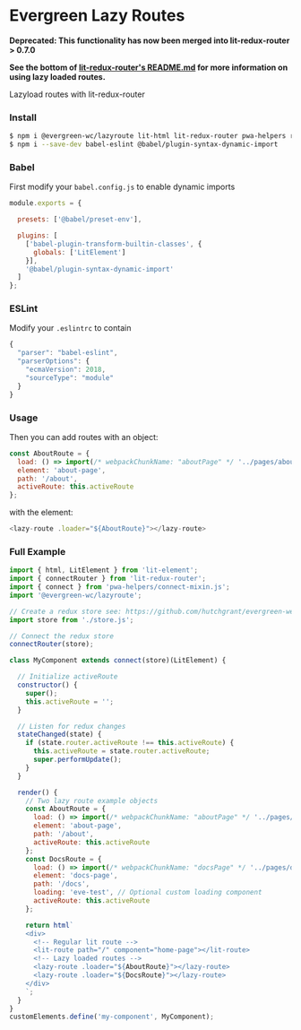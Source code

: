 # Evergreen Lazy Routes

**Deprecated: This functionality has now been merged into lit-redux-router > 0.7.0**

**See the bottom of [lit-redux-router's README.md](https://github.com/fernandopasik/lit-redux-router/blob/master/README.md) for more information on using lazy loaded routes.**

Lazyload routes with lit-redux-router

### Install

```bash
$ npm i @evergreen-wc/lazyroute lit-html lit-redux-router pwa-helpers redux redux-thunk
$ npm i --save-dev babel-eslint @babel/plugin-syntax-dynamic-import
```

### Babel

First modify your `babel.config.js` to enable dynamic imports

```js
module.exports = {

  presets: ['@babel/preset-env'],

  plugins: [
    ['babel-plugin-transform-builtin-classes', {
      globals: ['LitElement']
    }],
    '@babel/plugin-syntax-dynamic-import'
  ]
};
```

### ESLint

Modify your `.eslintrc` to contain

```js
{
  "parser": "babel-eslint",
  "parserOptions": {
    "ecmaVersion": 2018,
    "sourceType": "module"
  }
}
```

### Usage

Then you can add routes with an object:

```js
const AboutRoute = {
  load: () => import(/* webpackChunkName: "aboutPage" */ '../pages/about/about'),
  element: 'about-page',
  path: '/about',
  activeRoute: this.activeRoute
};
```

with the element:

```js
<lazy-route .loader="${AboutRoute}"></lazy-route>
```

### Full Example


```js
import { html, LitElement } from 'lit-element';
import { connectRouter } from 'lit-redux-router';
import { connect } from 'pwa-helpers/connect-mixin.js';
import '@evergreen-wc/lazyroute';

// Create a redux store see: https://github.com/hutchgrant/evergreen-web-components/blob/master/docs/store.js
import store from './store.js';

// Connect the redux store
connectRouter(store);

class MyComponent extends connect(store)(LitElement) {

  // Initialize activeRoute
  constructor() {
    super();
    this.activeRoute = '';
  }

  // Listen for redux changes
  stateChanged(state) {
    if (state.router.activeRoute !== this.activeRoute) {
      this.activeRoute = state.router.activeRoute;
      super.performUpdate();
    }
  }

  render() {
    // Two lazy route example objects
    const AboutRoute = {
      load: () => import(/* webpackChunkName: "aboutPage" */ '../pages/about/about'),
      element: 'about-page',
      path: '/about',
      activeRoute: this.activeRoute
    };
    const DocsRoute = {
      load: () => import(/* webpackChunkName: "docsPage" */ '../pages/docs/docs'),
      element: 'docs-page',
      path: '/docs',
      loading: 'eve-test', // Optional custom loading component
      activeRoute: this.activeRoute
    };

    return html`
    <div>
      <!-- Regular lit route -->
      <lit-route path="/" component="home-page"></lit-route>
      <!-- Lazy loaded routes -->
      <lazy-route .loader="${AboutRoute}"></lazy-route>
      <lazy-route .loader="${DocsRoute}"></lazy-route>
    </div>
    `;
  }
}
customElements.define('my-component', MyComponent);
```